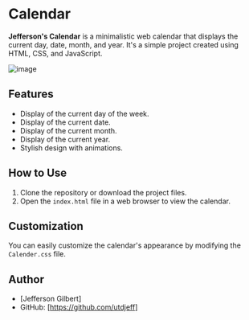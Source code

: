 # Calendar
**Jefferson's Calendar** is a minimalistic web calendar that displays the current day, date, month, and year. It's a simple project created using HTML, CSS, and JavaScript.

![image](https://github.com/utdjeff/demo-repo/assets/132472962/f2ec29c0-8ca6-4184-808c-a30349345ae3)
## Features

- Display of the current day of the week.
- Display of the current date.
- Display of the current month.
- Display of the current year.
- Stylish design with animations.

## How to Use

1. Clone the repository or download the project files.
2. Open the `index.html` file in a web browser to view the calendar.

## Customization

You can easily customize the calendar's appearance by modifying the `Calender.css` file.


## Author

- [Jefferson Gilbert]
- GitHub: [https://github.com/utdjeff]

